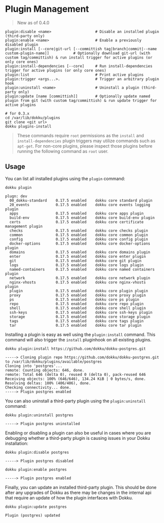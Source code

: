 # Plugin Management

> New as of 0.4.0

```
plugin:disable <name>                    # Disable an installed plugin (third-party only)
plugin:enable <name>                     # Enable a previously disabled plugin
plugin:install [--core|git-url [--committish tag|branch|commit|--name custom-plugin-name]]           # Optionally download git-url (with custom tag/committish) & run install trigger for active plugins (or only core ones)
plugin:install-dependencies [--core]     # Run install-dependencies trigger for active plugins (or only core ones)
plugin:list                              # Print active plugins
plugin:trigger <args...>.                # Trigger an arbitrary plugin hook
plugin:uninstall <name>                  # Uninstall a plugin (third-party only)
plugin:update [name [committish]]        # Optionally update named plugin from git (with custom tag/committish) & run update trigger for active plugins
```

```shell
# for 0.3.x
cd /var/lib/dokku/plugins
git clone <git url>
dokku plugins-install
```

> These commands require `root` permissions as the `install` and `install-dependencies` plugin triggers may utilize commands such as `apt-get`. For non-core plugins, please inspect those plugins before running the following command as `root` user.

## Usage

You can list all installed plugins using the `plugin` command:

```shell
dokku plugin
```

```
plugn: dev
  00_dokku-standard    0.17.5 enabled    dokku core standard plugin
  20_events            0.17.5 enabled    dokku core events logging plugin
  apps                 0.17.5 enabled    dokku core apps plugin
  build-env            0.17.5 enabled    dokku core build-env plugin
  certs                0.17.5 enabled    dokku core certificate management plugin
  checks               0.17.5 enabled    dokku core checks plugin
  common               0.17.5 enabled    dokku core common plugin
  config               0.17.5 enabled    dokku core config plugin
  docker-options       0.17.5 enabled    dokku core docker-options plugin
  domains              0.17.5 enabled    dokku core domains plugin
  enter                0.17.5 enabled    dokku core enter plugin
  git                  0.17.5 enabled    dokku core git plugin
  logs                 0.17.5 enabled    dokku core logs plugin
  named-containers     0.17.5 enabled    dokku core named containers plugin
  network              0.17.5 enabled    dokku core network plugin
  nginx-vhosts         0.17.5 enabled    dokku core nginx-vhosts plugin
  plugin               0.17.5 enabled    dokku core plugin plugin
  proxy                0.17.5 enabled    dokku core proxy plugin
  ps                   0.17.5 enabled    dokku core ps plugin
  repo                 0.17.5 enabled    dokku core repo plugin
  shell                0.17.5 enabled    dokku core shell plugin
  ssh-keys             0.17.5 enabled    dokku core ssh-keys plugin
  storage              0.17.5 enabled    dokku core storage plugin
  tags                 0.17.5 enabled    dokku core tags plugin
  tar                  0.17.5 enabled    dokku core tar plugin
```

Installing a plugin is easy as well using the `plugin:install` command. This command will also trigger the `install` pluginhook on all existing plugins.

```shell
dokku plugin:install https://github.com/dokku/dokku-postgres.git
```

```
-----> Cloning plugin repo https://github.com/dokku/dokku-postgres.git to /var/lib/dokku/plugins/available/postgres
Cloning into 'postgres'...
remote: Counting objects: 646, done.
remote: Total 646 (delta 0), reused 0 (delta 0), pack-reused 646
Receiving objects: 100% (646/646), 134.24 KiB | 0 bytes/s, done.
Resolving deltas: 100% (406/406), done.
Checking connectivity... done.
-----> Plugin postgres enabled
```

You can also uninstall a third-party plugin using the `plugin:uninstall` command:

```shell
dokku plugin:uninstall postgres
```

```
-----> Plugin postgres uninstalled
```

Enabling or disabling a plugin can also be useful in cases where you are debugging whether a third-party plugin is causing issues in your Dokku installation:

```shell
dokku plugin:disable postgres
```

```
-----> Plugin postgres disabled
```

```shell
dokku plugin:enable postgres
```

```
-----> Plugin postgres enabled
```

Finally, you can update an installed third-party plugin. This should be done after any upgrades of Dokku as there may be changes in the internal api that require an update of how the plugin interfaces with Dokku.

```shell
dokku plugin:update postgres
```

```
Plugin (postgres) updated
```
